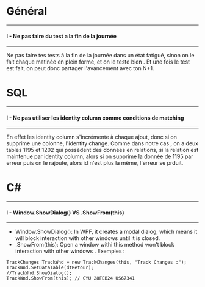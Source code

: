 # Général
***
#### I - Ne pas faire du test a la fin de la journée
***
Ne pas faire tes tests à la fin de la journée dans un état fatigué, sinon on le fait chaque matinée en plein forme, et on le teste bien . 
Et une fois le test est fait, on peut donc partager l'avancement avec ton N+1.


# SQL 
***
#### I - Ne pas utiliser les identity column comme conditions de matching
***
En effet les identity column s'incrémente à chaque ajout, donc si on supprime une colonne, l'identity change.
Comme dans notre cas , on a deux tables 1195 et 1202 qui possèdent des données en relations, si la relation est maintenue par identity column,  alors si on supprime la donnée de 1195 par erreur puis on le rajoute, alors id n'est plus la même, l'erreur se prduit.


# C#
***
#### I - Window.ShowDialog() VS .ShowFrom(this)
***
- Window.ShowDialog(): In WPF, it creates a modal dialog, which means it will block interaction with other windows until it is closed.
- .ShowFrom(this): Open a window withi this method won't block interaction with other windows .
Exemples :
````
TrackChanges TrackWnd = new TrackChanges(this, "Track Changes :");
TrackWnd.SetDataTable(dtRetour);
//TrackWnd.ShowDialog();
TrackWnd.ShowFrom(this); // CYU 28FEB24 US67341
````
